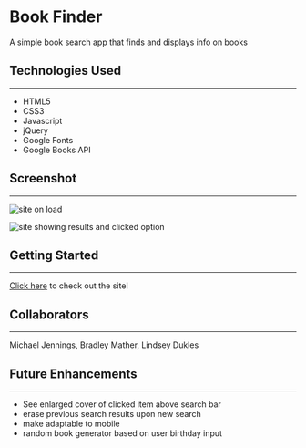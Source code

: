 # Book Finder

A simple book search app that finds and displays info on books

## Technologies Used

---

- HTML5
- CSS3
- Javascript
- jQuery
- Google Fonts
- Google Books API

## Screenshot

---

![site on load](./images/site1.png)

![site showing results and clicked option](./images/site2.png)

## Getting Started

---

[Click here](https://maikalangi.github.io/books-finder/) to check out the site!

## Collaborators

---

Michael Jennings, Bradley Mather, Lindsey Dukles

## Future Enhancements

---

- See enlarged cover of clicked item above search bar
- erase previous search results upon new search
- make adaptable to mobile
- random book generator based on user birthday input